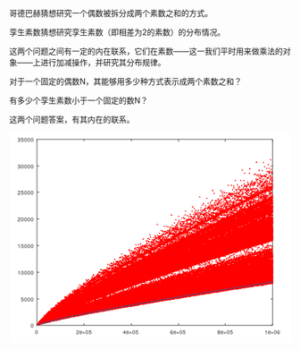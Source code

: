 哥德巴赫猜想研究一个偶数被拆分成两个素数之和的方式。

孪生素数猜想研究孪生素数（即相差为2的素数）的分布情况。

这两个问题之间有一定的内在联系，它们在素数——这一我们平时用来做乘法的对象——上进行加减操作，并研究其分布规律。

对于一个固定的偶数N，其能够用多少种方式表示成两个素数之和？

有多少个孪生素数小于一个固定的数N？


这两个问题答案，有其内在的联系。

![展示这种关系的图片](https://github.com/ntysdd/twin_prime_and_goldbach/blob/master/output.png)
